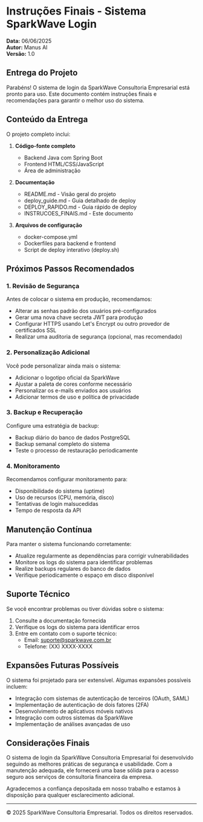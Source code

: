 # Instruções Finais - Sistema SparkWave Login

**Data:** 06/06/2025  
**Autor:** Manus AI  
**Versão:** 1.0

## Entrega do Projeto

Parabéns! O sistema de login da SparkWave Consultoria Empresarial está pronto para uso. Este documento contém instruções finais e recomendações para garantir o melhor uso do sistema.

## Conteúdo da Entrega

O projeto completo inclui:

1. **Código-fonte completo**
   - Backend Java com Spring Boot
   - Frontend HTML/CSS/JavaScript
   - Área de administração

2. **Documentação**
   - README.md - Visão geral do projeto
   - deploy_guide.md - Guia detalhado de deploy
   - DEPLOY_RAPIDO.md - Guia rápido de deploy
   - INSTRUCOES_FINAIS.md - Este documento

3. **Arquivos de configuração**
   - docker-compose.yml
   - Dockerfiles para backend e frontend
   - Script de deploy interativo (deploy.sh)

## Próximos Passos Recomendados

### 1. Revisão de Segurança

Antes de colocar o sistema em produção, recomendamos:

- Alterar as senhas padrão dos usuários pré-configurados
- Gerar uma nova chave secreta JWT para produção
- Configurar HTTPS usando Let's Encrypt ou outro provedor de certificados SSL
- Realizar uma auditoria de segurança (opcional, mas recomendado)

### 2. Personalização Adicional

Você pode personalizar ainda mais o sistema:

- Adicionar o logotipo oficial da SparkWave
- Ajustar a paleta de cores conforme necessário
- Personalizar os e-mails enviados aos usuários
- Adicionar termos de uso e política de privacidade

### 3. Backup e Recuperação

Configure uma estratégia de backup:

- Backup diário do banco de dados PostgreSQL
- Backup semanal completo do sistema
- Teste o processo de restauração periodicamente

### 4. Monitoramento

Recomendamos configurar monitoramento para:

- Disponibilidade do sistema (uptime)
- Uso de recursos (CPU, memória, disco)
- Tentativas de login malsucedidas
- Tempo de resposta da API

## Manutenção Contínua

Para manter o sistema funcionando corretamente:

- Atualize regularmente as dependências para corrigir vulnerabilidades
- Monitore os logs do sistema para identificar problemas
- Realize backups regulares do banco de dados
- Verifique periodicamente o espaço em disco disponível

## Suporte Técnico

Se você encontrar problemas ou tiver dúvidas sobre o sistema:

1. Consulte a documentação fornecida
2. Verifique os logs do sistema para identificar erros
3. Entre em contato com o suporte técnico:
   - Email: suporte@sparkwave.com.br
   - Telefone: (XX) XXXX-XXXX

## Expansões Futuras Possíveis

O sistema foi projetado para ser extensível. Algumas expansões possíveis incluem:

- Integração com sistemas de autenticação de terceiros (OAuth, SAML)
- Implementação de autenticação de dois fatores (2FA)
- Desenvolvimento de aplicativos móveis nativos
- Integração com outros sistemas da SparkWave
- Implementação de análises avançadas de uso

## Considerações Finais

O sistema de login da SparkWave Consultoria Empresarial foi desenvolvido seguindo as melhores práticas de segurança e usabilidade. Com a manutenção adequada, ele fornecerá uma base sólida para o acesso seguro aos serviços de consultoria financeira da empresa.

Agradecemos a confiança depositada em nosso trabalho e estamos à disposição para qualquer esclarecimento adicional.

---

© 2025 SparkWave Consultoria Empresarial. Todos os direitos reservados.

